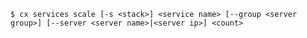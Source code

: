 <!-- usedin: [ _includes/_inlines/Toolbelt/common/services/services_usage-2.md] -->

```
$ cx services scale [-s <stack>] <service name> [--group <server group>] [--server <server name>|<server ip>] <count>
```
